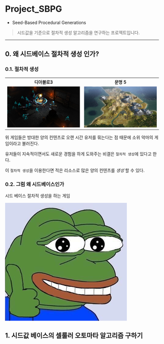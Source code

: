 # Project_SBPG
* Seed-Based Procedural Generations

> 시드값을 기준으로 절차적 생성 알고리즘을 연구하는 프로젝트입니다.  
---

## 0. 왜 시드베이스 절차적 생성 인가?

### 0.1. 절차적 생성

<table width="100%" text-align="center">
    <tr>
        <th>
            디아블로3
        </th>
        <th>
            문명 5
        </th>
    </tr>
    <tr>
        <td width="50%">
            <img src="./readmeimg/01diablo.jpg">
        </td>
        <td width="50%">
            <img src="./readmeimg/01civ.jpg">
        </td>
    </tr>
</table>

위 게임들은 방대한 양의 컨텐츠로 오랜 시간 유저를 묶는다는 점 때문에 소위 악마의 게임이라고 불러진다.

유저들이 지속적이면서도 새로운 경험을 하게 도와주는 비결은 `절차적 생성`에 있다고 한다.

이 `절차적 생성`을 이용한다면 적은 리소스로 많은 양의 컨텐츠를 *생성* 할 수 있다.

### 0.2. 그럼 왜 시드베이스인가

시드 베이스 절차적 생성을 하는 게임 

![pepeb](./readmeimg/pepeb.jpg)

## 1. 시드값 베이스의 셀룰러 오토마타 알고리즘 구하기
